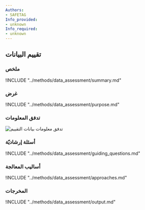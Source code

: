 ```yaml
---
Authors:
- SAFETAG
Info_provided:
- unknown
Info_required:
- unknown
---
```


## تقييم البيانات

### ملخص

!INCLUDE "../methods/data_assessment/summary.md"

### غرض

!INCLUDE "../methods/data_assessment/purpose.md"

### تدفق المعلومات

 ![تدفق معلومات بيانات التقييم](images/info_flows/data_assessment.svg)

### أسئلة إرشاديّة

!INCLUDE "../methods/data_assessment/guiding_questions.md"

### أساليب المعالجة 

!INCLUDE "../methods/data_assessment/approaches.md"

### المخرجات

!INCLUDE "../methods/data_assessment/output.md"
